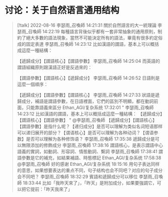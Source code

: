 # 讨论：关于自然语言通用结构

> [!talk] 2022-08-16
李瑟雨_召喚師  14:21:31
關於自然語言的大一統理論
李瑟雨_召喚師  14:22:19
每種語言背後似乎都有一套非常抽象的通用原則，制約了絕大多數的語法現象，當然不可能決定所有的語法，畢竟有很多約定俗成的固定表達
李瑟雨_召喚師  14:23:12
比如漢語的謂語，基本上可以概括成這麼一種結構：
> 
> 【遞歸成分】【謂語核心】【謂語參數】
> 李瑟雨_召喚師  14:25:04
> 而英語的謂語組織原則跟漢語正好是反過來的：
> 
>  【謂語參數】【謂語核心】【遞歸成分】
> 李瑟雨_召喚師  14:26:52
> 日語則是這麼一個順序：
> 
> 【遞歸成分】【謂語參數】【謂語核心】
> 李瑟雨_召喚師  14:27:33
> 狀語是遞歸成分，補語是謂語參數，在日語裡面，它們的區別不明顯，都在動詞前面，只能靠語義來區分
> Ethan_AGI/复杂系统  17:32:01
> " 李瑟雨_召喚師 14:23:12
> 比如漢語的謂語，基本上可以概括成這麼一種結構：  【遞歸成分】【謂語核心】【謂語參數】 "
> @李瑟雨_召喚師 【遞歸成分】【謂語核心】【謂語參數】是指什么呢？【递归成分】是否可以理解为类似名词短语那样可以递归展开的部分？【谓语核心】是否可以理解为各种动词？【谓语参数】是否可以理解为各种修饰语？
> 李瑟雨_召喚師  17:35:38
> 遞歸成分是可以無限添加的修飾成分
> 李瑟雨_召喚師  17:38:16
> 謂語核心，是表示謂語中心語義的實詞，如動詞、形容詞、情態動詞、繫詞
> 李瑟雨_召喚師  17:38:41
> 謂語參數是它的補充，如結果補語、時態標記
> Ethan_AGI/复杂系统  17:58:38
> @李瑟雨_召喚師 好的感谢
> Ethan_AGI/复杂系统  18:15:16
> 用句子表达同样的意思，如果想要表达的重点不同，句子结构也会不同吧？对应的句子成分会不同吧？
> 李瑟雨_召喚師  18:32:29
> 賓語和遞歸成分可以移位
> 李瑟雨_召喚師  18:33:44
> 比如「我昨天來了」，「昨天」是附加成分，如果要強調它，可以把它提前：「昨天我來了」
> 

